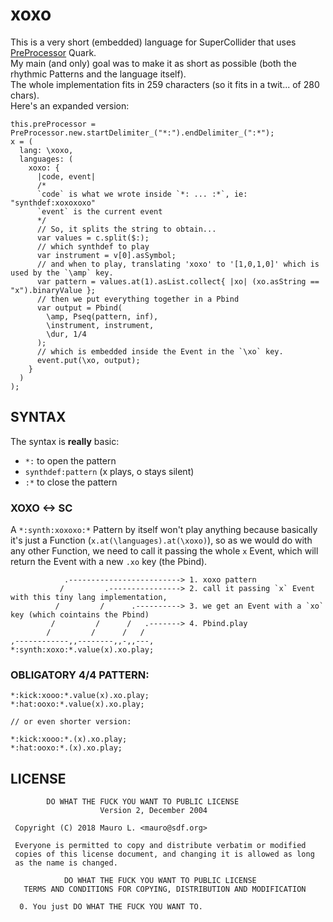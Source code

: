# xoxo

This is a very short (embedded) language for SuperCollider that uses [PreProcessor](https://github.com/supercollider-quarks/PreProcessor) Quark.  
My main (and only) goal was to make it as short as possible (both the rhythmic Patterns and the language itself).  
The whole implementation fits in 259 characters (so it fits in a twit... of 280 chars).  
Here's an expanded version:

```
this.preProcessor = PreProcessor.new.startDelimiter_("*:").endDelimiter_(":*");
x = (
  lang: \xoxo,
  languages: (
    xoxo: {
      |code, event|
      /*
      `code` is what we wrote inside `*: ... :*`, ie: "synthdef:xoxoxoxo"
      `event` is the current event
      */
      // So, it splits the string to obtain...
      var values = c.split($:);
      // which synthdef to play
      var instrument = v[0].asSymbol;
      // and when to play, translating 'xoxo' to '[1,0,1,0]' which is used by the `\amp` key.
      var pattern = values.at(1).asList.collect{ |xo| (xo.asString == "x").binaryValue }; 
      // then we put everything together in a Pbind
      var output = Pbind(
        \amp, Pseq(pattern, inf),
        \instrument, instrument,
        \dur, 1/4        
      );
      // which is embedded inside the Event in the `\xo` key.
      event.put(\xo, output);
    }
  )
);
```

## SYNTAX

The syntax is **really** basic:

* `*:` to open the pattern
* `synthdef:pattern` (x plays, o stays silent)
* `:*` to close the pattern

### XOXO <-> SC

A `*:synth:xoxoxo:*` Pattern by itself won't play anything because basically it's just a Function (`x.at(\languages).at(\xoxo)`), so as we would do with any other Function, we need to call it passing the whole `x` Event, which will return the Event with a new `.xo` key (the Pbind).

```
            .-------------------------> 1. xoxo pattern
           /         .----------------> 2. call it passing `x` Event with this tiny lang implementation,
          /         /      .----------> 3. we get an Event with a `xo` key (which cointains the Pbind)
         /         /      /   .-------> 4. Pbind.play
        /         /      /   /
,------------,,--------,,-,,---,
*:synth:xoxo:*.value(x).xo.play;
```

### OBLIGATORY 4/4 PATTERN:
```
*:kick:xooo:*.value(x).xo.play;
*:hat:ooxo:*.value(x).xo.play;

// or even shorter version:

*:kick:xooo:*.(x).xo.play;
*:hat:ooxo:*.(x).xo.play;
```

## LICENSE 

```
        DO WHAT THE FUCK YOU WANT TO PUBLIC LICENSE 
                    Version 2, December 2004 

 Copyright (C) 2018 Mauro L. <mauro@sdf.org> 

 Everyone is permitted to copy and distribute verbatim or modified 
 copies of this license document, and changing it is allowed as long 
 as the name is changed. 

            DO WHAT THE FUCK YOU WANT TO PUBLIC LICENSE 
   TERMS AND CONDITIONS FOR COPYING, DISTRIBUTION AND MODIFICATION 

  0. You just DO WHAT THE FUCK YOU WANT TO.
```
